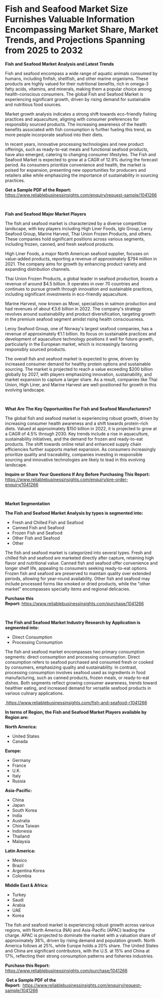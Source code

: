 <p><h1>Fish and Seafood Market Size Furnishes Valuable Information Encompassing Market Share, Market Trends, and Projections Spanning from 2025 to 2032</h1></p><p><strong>Fish and Seafood Market Analysis and Latest Trends</strong></p>
<p><p>Fish and seafood encompass a wide range of aquatic animals consumed by humans, including finfish, shellfish, and other marine organisms. These products are highly valued for their nutritional benefits, rich in omega-3 fatty acids, vitamins, and minerals, making them a popular choice among health-conscious consumers. The global Fish and Seafood Market is experiencing significant growth, driven by rising demand for sustainable and nutritious food sources. </p><p>Market growth analysis indicates a strong shift towards eco-friendly fishing practices and aquaculture, aligning with consumer preferences for responsibly sourced products. The increasing awareness of the health benefits associated with fish consumption is further fueling this trend, as more people incorporate seafood into their diets. </p><p>In recent years, innovative processing technologies and new product offerings, such as ready-to-eat meals and functional seafood products, have also emerged, catering to changing consumer lifestyles. The Fish and Seafood Market is expected to grow at a CAGR of 12.9% during the forecast period. As consumers prioritize convenience and health, the market is poised for expansion, presenting new opportunities for producers and retailers alike while emphasizing the importance of sustainability in sourcing practices.</p></p>
<p><strong>Get a Sample PDF of the Report:&nbsp;</strong> <a href="https://www.reliablebusinessinsights.com/enquiry/request-sample/1041266?utm_campaign=3509&utm_medium=2&utm_source=Github&utm_content=ia&utm_term=16042025&utm_id=fish-and-seafood">https://www.reliablebusinessinsights.com/enquiry/request-sample/1041266</a></p>
<p>&nbsp;</p>
<p><strong>Fish and Seafood Major Market Players</strong></p>
<p><p>The fish and seafood market is characterized by a diverse competitive landscape, with key players including High Liner Foods, Iglo Group, Leroy Seafood Group, Marine Harvest, Thai Union Frozen Products, and others. These companies hold significant positions across various segments, including frozen, canned, and fresh seafood products.</p><p>High Liner Foods, a major North American seafood supplier, focuses on value-added products, reporting a revenue of approximately $794 million in 2021. The company aims for growth by enhancing product variety and expanding distribution channels.</p><p>Thai Union Frozen Products, a global leader in seafood production, boasts a revenue of around $4.5 billion. It operates in over 70 countries and continues to pursue growth through innovation and sustainable practices, including significant investments in eco-friendly aquaculture.</p><p>Marine Harvest, now known as Mowi, specializes in salmon production and had revenues of about €3.6 billion in 2022. The company's strategy revolves around sustainability and product diversification, targeting growth in the premium seafood segment amidst rising health consciousness.</p><p>Leroy Seafood Group, one of Norway's largest seafood companies, has a revenue of approximately €1.1 billion. Its focus on sustainable practices and development of aquaculture technology positions it well for future growth, particularly in the European market, which is increasingly favoring responsibly sourced products.</p><p>The overall fish and seafood market is expected to grow, driven by increased consumer demand for healthy protein options and sustainable sourcing. The market is projected to reach a value exceeding $200 billion globally by 2027, with players emphasizing innovation, sustainability, and market expansion to capture a larger share. As a result, companies like Thai Union, High Liner, and Marine Harvest are well-positioned for growth in this evolving landscape.</p></p>
<p>&nbsp;</p>
<p><strong>What Are The Key Opportunities For Fish and Seafood Manufacturers?</strong></p>
<p><p>The global fish and seafood market is experiencing robust growth, driven by increasing consumer health awareness and a shift towards protein-rich diets. Valued at approximately $150 billion in 2022, it is projected to grow at a CAGR of 4.5% through 2030. Key trends include a rise in aquaculture, sustainability initiatives, and the demand for frozen and ready-to-eat products. The shift towards online retail and enhanced supply chain efficiencies further supports market expansion. As consumers increasingly prioritize quality and traceability, companies investing in responsible sourcing and innovative technologies are likely to lead in this evolving landscape.</p></p>
<p><strong>Inquire or Share Your Questions If Any Before Purchasing This Report:</strong> <a href="https://www.reliablebusinessinsights.com/enquiry/pre-order-enquiry/1041266?utm_campaign=3509&utm_medium=2&utm_source=Github&utm_content=ia&utm_term=16042025&utm_id=fish-and-seafood">https://www.reliablebusinessinsights.com/enquiry/pre-order-enquiry/1041266</a></p>
<p>&nbsp;</p>
<p><strong>Market Segmentation</strong></p>
<p><strong>The Fish and Seafood Market Analysis by types is segmented into:</strong></p>
<p><ul><li>Fresh and Chilled Fish and Seafood</li><li>Canned Fish and Seafood</li><li>Frozen Fish and Seafood</li><li>Other Fish and Seafood</li><li>Other</li></ul></p>
<p><p>The fish and seafood market is categorized into several types. Fresh and chilled fish and seafood are marketed directly after capture, retaining high flavor and nutritional value. Canned fish and seafood offer convenience and longer shelf life, appealing to consumers seeking ready-to-eat options. Frozen fish and seafood are preserved to maintain quality over extended periods, allowing for year-round availability. Other fish and seafood may include processed forms like smoked or dried products, while the "other market" encompasses specialty items and regional delicacies.</p></p>
<p><strong>Purchase this Report:&nbsp;</strong><a href="https://www.reliablebusinessinsights.com/purchase/1041266?utm_campaign=3509&utm_medium=2&utm_source=Github&utm_content=ia&utm_term=16042025&utm_id=fish-and-seafood">https://www.reliablebusinessinsights.com/purchase/1041266</a></p>
<p>&nbsp;</p>
<p><strong>The Fish and Seafood Market Industry Research by Application is segmented into:</strong></p>
<p><ul><li>Direct Consumption</li><li>Processing Consumption</li></ul></p>
<p><p>The fish and seafood market encompasses two primary consumption segments: direct consumption and processing consumption. Direct consumption refers to seafood purchased and consumed fresh or cooked by consumers, emphasizing quality and sustainability. In contrast, processing consumption involves seafood used as ingredients in food manufacturing, such as canned products, frozen meals, or ready-to-eat dishes. Both segments reflect growing consumer awareness, trends toward healthier eating, and increased demand for versatile seafood products in various culinary applications.</p></p>
<p><a href="https://www.reliablebusinessinsights.com/fish-and-seafood-r1041266?utm_campaign=3509&utm_medium=2&utm_source=Github&utm_content=ia&utm_term=16042025&utm_id=fish-and-seafood">&nbsp;https://www.reliablebusinessinsights.com/fish-and-seafood-r1041266</a></p>
<p><strong>In terms of Region, the Fish and Seafood Market Players available by Region are:</strong></p>
<p>
    <p> <strong> North America: </strong>
        <ul>
            <li>United States</li>
            <li>Canada</li>
        </ul>
        </p> 
    <p> <strong> Europe: </strong>
        <ul>
            <li>Germany</li>
            <li>France</li>
            <li>U.K.</li>
            <li>Italy</li>
            <li>Russia</li>
        </ul>
        </p> 
    <p> <strong> Asia-Pacific: </strong>
        <ul>
            <li>China</li>
            <li>Japan</li>
            <li>South Korea</li>
            <li>India</li>
            <li>Australia</li>
            <li>China Taiwan</li>
            <li>Indonesia</li>
            <li>Thailand</li>
            <li>Malaysia</li>
        </ul>
        </p> 
    <p> <strong> Latin America: </strong>
        <ul>
            <li>Mexico</li>
            <li>Brazil</li>
            <li>Argentina Korea</li>
            <li>Colombia</li>
        </ul>
        </p> 
    <p> <strong> Middle East & Africa: </strong>
        <ul>
            <li>Turkey</li>
            <li>Saudi</li>
            <li>Arabia</li>
            <li>UAE</li>
            <li>Korea</li>
        </ul>
    </p>
    </p>
<p><p>The fish and seafood market is experiencing robust growth across various regions, with North America (NA) and Asia-Pacific (APAC) leading the charge. APAC is projected to dominate the market with a valuation share of approximately 38%, driven by rising demand and population growth. North America follows at 25%, while Europe holds a 20% share. The United States and China are significant contributors, with the U.S. at 15% and China at 17%, reflecting their strong consumption patterns and fisheries industries.</p></p>
<p><strong>Purchase this Report: </strong><a href="https://www.reliablebusinessinsights.com/purchase/1041266?utm_campaign=3509&utm_medium=2&utm_source=Github&utm_content=ia&utm_term=16042025&utm_id=fish-and-seafood">https://www.reliablebusinessinsights.com/purchase/1041266</a></p>
<p>&nbsp;<strong>Get a Sample PDF of the Report:&nbsp;&nbsp;</strong><a href="https://www.reliablebusinessinsights.com/enquiry/request-sample/1041266?utm_campaign=3509&utm_medium=2&utm_source=Github&utm_content=ia&utm_term=16042025&utm_id=fish-and-seafood">https://www.reliablebusinessinsights.com/enquiry/request-sample/1041266</a></p>
<p><strong></strong></p>
<p><p></p><p></p><p></p></p>